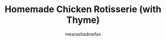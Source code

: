 ---
title: Homemade Chicken Rotisserie (with Thyme)

description: "This recipe delivers juicy, flavorful chicken with a crispy golden skin, all thanks to the magic of your oven and fragrant thyme."

author: "mearashadowfax"
pubDate: 2024-04-11

image: "https://img.freepik.com/premium-photo/homemade-whole-baked-chicken-rotisserie-with-thyme-black-background-top-view_89816-16985.jpg?w=360"
imageAlt: "A whole roasted chicken with golden brown skin on a platter garnished with thyme sprigs"

cookingTime: 100

steps:
  - title: "Prepare the Chicken"
    actions:
      - "Preheat your oven to 425°F (220°C)."
      - "Remove any giblets from the chicken cavity and pat the chicken dry with paper towels."
      - "Season the inside of the cavity generously with salt and pepper."
      - "Stuff the cavity with a few sprigs of fresh thyme (optional)."
      - "Tie the chicken legs together with kitchen twine (optional)."
  - title: "Flavor the Chicken"
    actions:
      - "In a small bowl, combine olive oil, dried thyme, paprika, garlic powder, and onion powder. (Alternatively, use a pre-made poultry seasoning blend.)"
      - "Brush the entire chicken generously with the prepared herb mixture, making sure to coat the skin evenly."
  - title: "Roast the Chicken"
    actions:
      - "Place the chicken breast-side up in a roasting pan. You can add chopped vegetables (potatoes, carrots, onions) around the chicken for a complete roasted meal (optional)."
      - "Roast the chicken for about 1.5 hours, or until the internal temperature reaches 165°F (74°C) in the thickest part of the thigh."
      - "For extra crispy skin, baste the chicken with pan drippings every 20-30 minutes during the last half of roasting."
  - title: "Rest and Enjoy!"
    actions:
      - "Once cooked, remove the chicken from the oven and let it rest for at least 15 minutes before carving. This allows the juices to redistribute for a more flavorful and tender chicken."
      - "Carve the chicken and serve hot with your favorite sides."

ingredients:
  - title: ""
    items:
      - quantity: "1"
        name: "whole chicken"
      - quantity: "2"
        name: "tablespoons olive oil"
      - quantity: "1"
        name: "tablespoon dried thyme"
      - quantity: "1/2"
        name: "teaspoon paprika"
      - quantity: "1/2"
        name: "teaspoon garlic powder"
      - quantity: "1/2"
        name: "teaspoon onion powder"
      - quantity: ""
        name: "Salt and pepper to taste"
      - quantity: ""
        name: "Fresh thyme sprigs (optional)"
      - quantity: ""
        name: "Kitchen twine (optional)"
      - quantity: ""
        name: "Vegetables for roasting (optional)"

recipeNotes:
  [
    "Roasting times may vary depending on the size of your chicken. Use a meat thermometer to ensure safe internal temperature.",
    "For a more flavorful roasted chicken, you can marinate it in the herb mixture for a few hours before roasting.",
    "Leftover roasted chicken can be used in various dishes like salads, sandwiches, or chicken pot pie."
  ]

tags: ["chicken", "rotisserie", "roasted"]

slug: homemade-baked-chicken-rotisserie
---